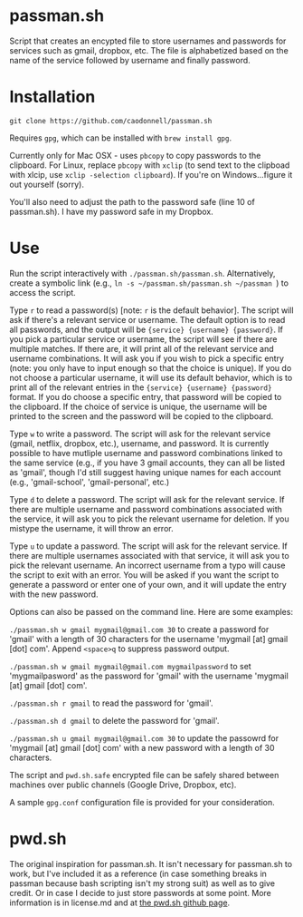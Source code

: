  
# passman.sh

Script that creates an encypted file to store usernames and passwords for services such as gmail, dropbox, etc. The file is alphabetized based on the name of the service followed by username and finally password.

# Installation

    git clone https://github.com/caodonnell/passman.sh

Requires `gpg`, which can be installed with `brew install gpg`.

Currently only for Mac OSX - uses `pbcopy` to copy passwords to the clipboard. For Linux, replace `pbcopy` with `xclip` (to send text to the clipboad with xlcip, use `xclip -selection clipboard`). If you're on Windows...figure it out yourself (sorry).

You'll also need to adjust the path to the password safe (line 10 of passman.sh). I have my password safe in my Dropbox.

# Use

Run the script interactively with `./passman.sh/passman.sh`.  Alternatively, create a symbolic link (e.g., `ln -s ~/passman.sh/passman.sh ~/passman `) to access the script. 

Type `r` to read a password(s) [note: `r` is the default behavior]. The script will ask if there's a relevant service or username. The default option is to read all passwords, and the output will be `{service} {username} {password}`. If you pick a particular service or username, the script will see if there are multiple matches. If there are, it will print all of the relevant service and username combinations. It will ask you if you wish to pick a specific entry (note: you only have to input enough so that the choice is unique). If you do not choose a particular username, it will use its default behavior, which is to print all of the relevant entries in the `{service} {username} {password}` format. If you do choose a specific entry, that password will be copied to the clipboard. If the choice of service is unique, the username will be printed to the screen and the password will be copied to the clipboard. 

Type `w` to write a password. The script will ask for the relevant service (gmail, netflix, dropbox, etc.), username, and password. It is currently possible to have mutliple username and password combinations linked to the same service (e.g., if you have 3 gmail accounts, they can all be listed as 'gmail', though I'd still suggest having unique names for each account (e.g., 'gmail-school', 'gmail-personal', etc.)

Type `d` to delete a password. The script will ask for the relevant service. If there are multiple username and password combinations associated with the service, it will ask you to pick the relevant username for deletion. If you mistype the username, it will throw an error.

Type `u` to update a password. The script will ask for the relevant service. If there are multiple usernames associated with that service, it will ask you to pick the relevant username. An incorrect username from a typo will cause the script to exit with an error. You will be asked if you want the script to generate a password or enter one of your own, and it will update the entry with the new password.

Options can also be passed on the command line. Here are some examples:

`./passman.sh w gmail mygmail@gmail.com 30` to create a password for 'gmail' with a length of 30 characters for the username 'mygmail [at] gmail [dot] com'. Append `<space>q` to suppress password output.

`./passman.sh w gmail mygmail@gmail.com mygmailpassword` to set 'mygmailpasword' as the password for 'gmail' with the username 'mygmail [at] gmail [dot] com'.

`./passman.sh r gmail` to read the password for 'gmail'.

`./passman.sh d gmail` to delete the password for 'gmail'.

`./passman.sh u gmail mygmail@gmail.com 30` to update the passowrd for 'mygmail [at] gmail [dot] com' with a new password with a length of 30 characters.

The script and `pwd.sh.safe` encrypted file can be safely shared between machines over public channels (Google Drive, Dropbox, etc).

A sample `gpg.conf` configuration file is provided for your consideration.


# pwd.sh

The original inspiration for passman.sh. It isn't necessary for passman.sh to work, but I've included it as a reference (in case something breaks in passman because bash scripting isn't my strong suit) as well as to give credit. Or in case I decide to just store passwords at some point. More information is in license.md and at [the pwd.sh github page](https://github.com/drduh/pwd.sh).
